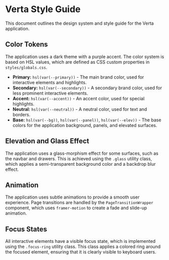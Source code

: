 # Verta Style Guide

This document outlines the design system and style guide for the Verta application.

## Color Tokens

The application uses a dark theme with a purple accent. The color system is based on HSL values, which are defined as CSS custom properties in `styles/globals.css`.

- **Primary:** `hsl(var(--primary))` - The main brand color, used for interactive elements and highlights.
- **Secondary:** `hsl(var(--secondary))` - A secondary brand color, used for less prominent interactive elements.
- **Accent:** `hsl(var(--accent))` - An accent color, used for special highlights.
- **Neutral:** `hsl(var(--neutral))` - A neutral color, used for text and borders.
- **Base:** `hsl(var(--bg))`, `hsl(var(--panel))`, `hsl(var(--elev))` - The base colors for the application background, panels, and elevated surfaces.

## Elevation and Glass Effect

The application uses a glass-morphism effect for some surfaces, such as the navbar and drawers. This is achieved using the `.glass` utility class, which applies a semi-transparent background color and a backdrop blur effect.

## Animation

The application uses subtle animations to provide a smooth user experience. Page transitions are handled by the `PageTransitionWrapper` component, which uses `framer-motion` to create a fade and slide-up animation.

## Focus States

All interactive elements have a visible focus state, which is implemented using the `.focus-ring` utility class. This class applies a colored ring around the focused element, ensuring that it is clearly visible to keyboard users.
